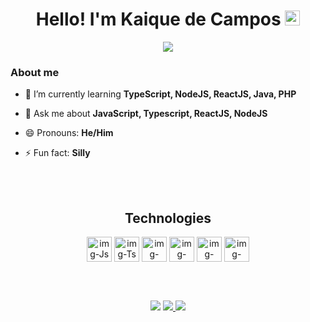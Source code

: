 <h1 align="center">
Hello! I'm Kaique de Campos
<img src="https://raw.githubusercontent.com/gist/arunprakashpj/48aa20057048b46c6f9ba9d114a8b76f/raw/69a9d496f651091a509ea8d9913c4aef5c419afb/Hi.gif" width="24" height="24"/>
</h1>
<p align="center">
  
<img src="https://readme-typing-svg.demolab.com?font=Fira+Code&center=true&weight=500&size=25&duration=2000&pause=1000&color=FFFFFF&width=435&lines=Web+Developer+%3C3">
</p>

### About me

  - 🌱 I’m currently learning **TypeScript, NodeJS, ReactJS, Java, PHP**
  
  - 💬 Ask me about **JavaScript, Typescript, ReactJS, NodeJS**
    
  - 😄 Pronouns: **He/Him**
  
  - ⚡ Fun fact: **Silly**
  
<br><br>

<div>
  <h2 align="center">Technologies</h2>
   <div align="center">
     <img src="https://cdn.jsdelivr.net/gh/devicons/devicon/icons/javascript/javascript-original.svg" align="center" alt="img-Js" height="40" width="40" />
     <img src="https://cdn.jsdelivr.net/gh/devicons/devicon/icons/typescript/typescript-original.svg" align="center" alt="img-Ts" height="40" width="40"/>
     <img src="https://cdn.jsdelivr.net/gh/devicons/devicon/icons/react/react-original.svg" align="center" alt="img-React" height="40" width="40" />
     <img src="https://cdn.jsdelivr.net/gh/devicons/devicon/icons/nodejs/nodejs-original.svg" align="center" alt="img-Node" height="40" width="40" />
     <img src="https://cdn.jsdelivr.net/gh/devicons/devicon/icons/java/java-original.svg" align="center" alt="img-Node" height="40" width="40" />
     <img src="https://cdn.jsdelivr.net/gh/devicons/devicon/icons/php/php-original.svg" align="center" alt="img-Node" height="40" width="40" />
   </div>
</div>

<br><br>
                                          
<div align="center">
  <a href="https://instagram.com/Iamk_aique" target="_blank"><img src="https://img.shields.io/badge/-Instagram-%23E4405F?style=for-the-badge&logo=instagram&logoColor=white" target="_blank"></a>
  <a href = "mailto:kaiquedecampos2@gmail.com"><img src="https://img.shields.io/badge/-Gmail-%23333?style=for-the-badge&logo=gmail&logoColor=white" target="_blank">   </a>
  <a href="https://linkedin.com/in/kaiquecamposm" target="_blank"><img src="https://img.shields.io/badge/-LinkedIn-%230077B5?style=for-the-badge&logo=linkedin&logoColor=white" target="_blank"></a>
</div>     
<!--
**Kaique-de-campos/Kaique-de-campos** is a ✨ _special_ ✨ repository because its `README.md` (this file) appears on your GitHub profile.

Here are some ideas to get you started:

- 🔭 I’m currently working on ...
- 🌱 I’m currently learning ...
- 👯 I’m looking to collaborate on ...
- 🤔 I’m looking for help with ...
- 💬 Ask me about ...
- 📫 How to reach me: ...
- 😄 Pronouns: ...
- ⚡ Fun fact: ...
-->
